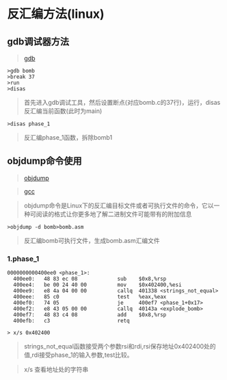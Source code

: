 # 反汇编方法(linux)
## gdb调试器方法

> [gdb](https://man.linuxde.net/objdump)
```
>gdb bomb 
>break 37
>run
>disas
```
> 首先进入gdb调试工具，然后设置断点(对应bomb.c的37行)，运行，disas反汇编当前函数(此时为main)
```
>disas phase_1
```
> 反汇编phase_1函数，拆除bomb1

## objdump命令使用

> [objdump](https://man.linuxde.net/objdump)

> [gcc](https://man.linuxde.net/gcc)

> objdump命令是Linux下的反汇编目标文件或者可执行文件的命令，它以一种可阅读的格式让你更多地了解二进制文件可能带有的附加信息
```
>objdump -d bomb>bomb.asm
```

> 反汇编bomb可执行文件，生成bomb.asm汇编文件



### 1.phase_1

```
0000000000400ee0 <phase_1>:
  400ee0:   48 83 ec 08             sub    $0x8,%rsp
  400ee4:   be 00 24 40 00          mov    $0x402400,%esi
  400ee9:   e8 4a 04 00 00          callq  401338 <strings_not_equal>
  400eee:   85 c0                   test   %eax,%eax
  400ef0:   74 05                   je     400ef7 <phase_1+0x17>
  400ef2:   e8 43 05 00 00          callq  40143a <explode_bomb>
  400ef7:   48 83 c4 08             add    $0x8,%rsp
  400efb:   c3                      retq   
```

```
> x/s 0x402400 
```

> strings_not_equal函数接受两个参数rsi和rdi,rsi保存地址0x402400处的值,rdi接受phase_1的输入参数,test比较。 

> x/s 查看地址处的字符串
